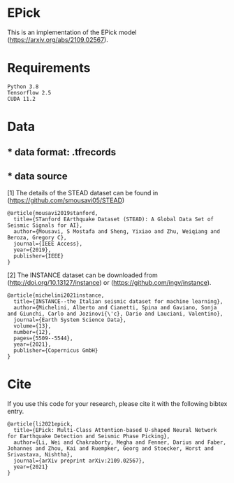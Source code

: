 # EPick
This is an implementation of the EPick model (https://arxiv.org/abs/2109.02567).

# Requirements
```
Python 3.8
Tensorflow 2.5
CUDA 11.2
```
# Data
## * data format: .tfrecords

## * data source

  [1] The details of the STEAD dataset can be found in (https://github.com/smousavi05/STEAD)
  ```
  @article{mousavi2019stanford,
    title={STanford EArthquake Dataset (STEAD): A Global Data Set of Seismic Signals for AI},
    author={Mousavi, S Mostafa and Sheng, Yixiao and Zhu, Weiqiang and Beroza, Gregory C},
    journal={IEEE Access},
    year={2019},
    publisher={IEEE}
  }
  ```

  [2] The INSTANCE dataset can be downloaded from (http://doi.org/10.13127/instance) or (https://github.com/ingv/instance).
  ```
  @article{michelini2021instance,
    title={INSTANCE--the Italian seismic dataset for machine learning},
    author={Michelini, Alberto and Cianetti, Spina and Gaviano, Sonja and Giunchi, Carlo and Jozinovi{\'c}, Dario and Lauciani, Valentino},
    journal={Earth System Science Data},
    volume={13},
    number={12},
    pages={5509--5544},
    year={2021},
    publisher={Copernicus GmbH}
  }
  ```

# Cite
If you use this code for your research, please cite it with the following bibtex entry.
```
@article{li2021epick,
  title={EPick: Multi-Class Attention-based U-shaped Neural Network for Earthquake Detection and Seismic Phase Picking},
  author={Li, Wei and Chakraborty, Megha and Fenner, Darius and Faber, Johannes and Zhou, Kai and Ruempker, Georg and Stoecker, Horst and Srivastava, Nishtha},
  journal={arXiv preprint arXiv:2109.02567},
  year={2021}
}
```
